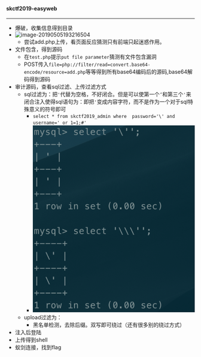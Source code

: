 #### **skctf2019-easyweb**

------

- 爆破，收集信息得到目录
- ![image-20190505193216504](/wp.assets/image-20190505193216504.png)
  - 尝试add.php上传，看页面反应猜测只有前端只起迷惑作用。
- 文件包含，得到源码
  - 在`test.php`提示`put file parameter`猜测有文件包含漏洞
  - POST传入`file=php://filter/read=convert.base64-encode/resource=add.php`等等得到所有base64编码后的源码,base64解码得到源码
- 审计源码，查看sql过滤、上传过滤方式
  - sql过滤为：把`'`代替为空格，不好闭合。但是可以使第一个`‘`和第三个`'`来闭合注入使得sql语句为：即把`'`变成内容字符，而不是作为一个对于sql特殊意义的符号即可
    - `select * from skctf2019_admin where  password='\' and username=' or 1=1;#'`
    - ![image-20190508191352731](wp.assets/image-20190508191352731.png)
  - upload过滤为：
    - 黑名单检测，去除后缀。双写即可绕过（还有很多别的绕过方式）
- 注入后登陆
- 上传得到shell
- 蚁剑连接，找到flag